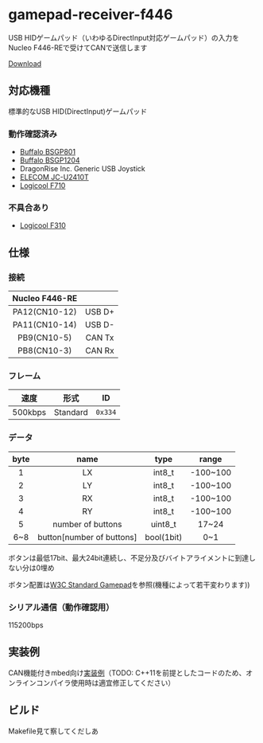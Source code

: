 # gamepad-receiver-f446
USB HIDゲームパッド（いわゆるDirectInput対応ゲームパッド）の入力をNucleo F446-REで受けてCANで送信します

[Download](https://github.com/KeioRoboticsAssociation/gamepad-receiver-f446/releases)

## 対応機種
標準的なUSB HID(DirectInput)ゲームパッド

### 動作確認済み
* [Buffalo BSGP801](http://buffalo.jp/product/input/gamepad/bsgp801/)
* [Buffalo BSGP1204](http://buffalo.jp/product/input/gamepad/bsgp1204/)
* DragonRise Inc. Generic USB Joystick
* [ELECOM JC-U2410T](http://www2.elecom.co.jp/peripheral/gamepad/jc-u2410t/)
* [Logicool F710](https://gaming.logicool.co.jp/ja-jp/product/f710-wireless-gamepad)

### 不具合あり
* [Logicool F310](https://gaming.logicool.co.jp/ja-jp/product/f310-gamepad)

## 仕様
### 接続
|Nucleo F446-RE|      |
|:------------:|:----:|
|PA12(CN10-12) |USB D+|
|PA11(CN10-14) |USB D-|
|PB9(CN10-5)   |CAN Tx|
|PB8(CN10-3)   |CAN Rx|

### フレーム
|速度|形式|ID|
|:-----:|:------:|:-----:|
|500kbps|Standard|`0x334`|

### データ
|byte|name|type  |range   |
|:--:|:--:|:----:|:------:|
|1   |LX  |int8_t|-100~100|
|2   |LY  |int8_t|-100~100|
|3   |RX  |int8_t|-100~100|
|4   |RY  |int8_t|-100~100|
|5   |number of buttons|uint8_t|17~24|
|6~8 |button[number of buttons]|bool(1bit)|0~1|

ボタンは最低17bit、最大24bit連続し、不足分及びバイトアライメントに到達しない分は0埋め

ボタン配置は[W3C Standard Gamepad](https://w3c.github.io/gamepad/#remapping)を参照(機種によって若干変わります))

### シリアル通信（動作確認用）
115200bps

## 実装例
CAN機能付きmbed向け[実装例](example)（TODO: C++11を前提としたコードのため、オンラインコンパイラ使用時は適宜修正してください）

## ビルド
Makefile見て察してくだしあ
